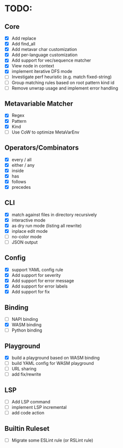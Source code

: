 # TODO:

## Core
- [x] Add replace
- [x] Add find_all
- [x] Add metavar char customization
- [x] Add per-language customization
- [x] Add support for vec/sequence matcher
- [x] View node in context
- [x] implement iterative DFS mode
- [ ] Investigate perf heuristic (e.g. match fixed-string)
- [ ] Group matching rules based on root pattern kind id
- [ ] Remove unwrap usage and implement error handling

## Metavariable Matcher
- [x] Regex
- [x] Pattern
- [x] Kind
- [ ] Use CoW to optimize MetaVarEnv

## Operators/Combinators
- [x] every / all
- [x] either / any
- [x] inside
- [x] has
- [x] follows
- [x] precedes

## CLI
- [x] match against files in directory recursively
- [x] interactive mode
- [x] as dry run mode (listing all rewrite)
- [x] inplace edit mode
- [ ] no-color mode
- [ ] JSON output

## Config
- [x] support YAML config rule
- [x] Add support for severity
- [x] Add support for error message
- [x] Add support for error labels
- [x] Add support for fix

## Binding
- [ ] NAPI binding
- [x] WASM binding
- [ ] Python binding

## Playground
- [x] build a playground based on WASM binding
- [ ] build YAML config for WASM playground
- [ ] URL sharing
- [ ] add fix/rewrite

## LSP
- [ ] Add LSP command
- [ ] implement LSP incremental
- [ ] add code action

## Builtin Ruleset
- [ ] Migrate some ESLint rule (or RSLint rule)
